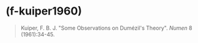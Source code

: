 # (f-kuiper1960)
> Kuiper, F. B. J. "Some Observations on Dumézil's Theory". *Numen* 8 (1961):34-45.